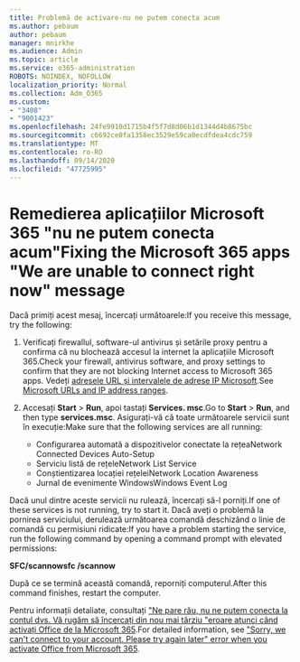 ```yaml
---
title: Problemă de activare-nu ne putem conecta acum
ms.author: pebaum
author: pebaum
manager: mnirkhe
ms.audience: Admin
ms.topic: article
ms.service: o365-administration
ROBOTS: NOINDEX, NOFOLLOW
localization_priority: Normal
ms.collection: Adm_O365
ms.custom:
- "3408"
- "9001423"
ms.openlocfilehash: 24fe9910d1715b4f5f7d8d06b1d1344d4b8675bc
ms.sourcegitcommit: c6692ce0fa1358ec3529e59ca0ecdfdea4cdc759
ms.translationtype: MT
ms.contentlocale: ro-RO
ms.lasthandoff: 09/14/2020
ms.locfileid: "47725995"
---
```

# <a name="fixing-the-microsoft-365-apps-we-are-unable-to-connect-right-now-message"></a><span data-ttu-id="4e25c-102">Remedierea aplicațiilor Microsoft 365 "nu ne putem conecta acum"</span><span class="sxs-lookup"><span data-stu-id="4e25c-102">Fixing the Microsoft 365 apps "We are unable to connect right now" message</span></span>

<span data-ttu-id="4e25c-103">Dacă primiți acest mesaj, încercați următoarele:</span><span class="sxs-lookup"><span data-stu-id="4e25c-103">If you receive this message, try the following:</span></span>

1. <span data-ttu-id="4e25c-104">Verificați firewallul, software-ul antivirus și setările proxy pentru a confirma că nu blochează accesul la internet la aplicațiile Microsoft 365.</span><span class="sxs-lookup"><span data-stu-id="4e25c-104">Check your firewall, antivirus software, and proxy settings to confirm that they are not blocking Internet access to Microsoft 365 apps.</span></span> <span data-ttu-id="4e25c-105">Vedeți [adresele URL și intervalele de adrese IP Microsoft](https://docs.microsoft.com/office365/enterprise/urls-and-ip-address-ranges).</span><span class="sxs-lookup"><span data-stu-id="4e25c-105">See [Microsoft URLs and IP address ranges](https://docs.microsoft.com/office365/enterprise/urls-and-ip-address-ranges).</span></span>

2. <span data-ttu-id="4e25c-106">Accesați **Start**  >  **Run**, apoi tastați **Services. msc**.</span><span class="sxs-lookup"><span data-stu-id="4e25c-106">Go to **Start** > **Run**, and then type **services.msc**.</span></span> <span data-ttu-id="4e25c-107">Asigurați-vă că toate următoarele servicii sunt în execuție:</span><span class="sxs-lookup"><span data-stu-id="4e25c-107">Make sure that the following services are all running:</span></span>
    - <span data-ttu-id="4e25c-108">Configurarea automată a dispozitivelor conectate la rețea</span><span class="sxs-lookup"><span data-stu-id="4e25c-108">Network Connected Devices Auto-Setup</span></span>
    - <span data-ttu-id="4e25c-109">Serviciu listă de rețele</span><span class="sxs-lookup"><span data-stu-id="4e25c-109">Network List Service</span></span>
    - <span data-ttu-id="4e25c-110">Conștientizarea locației rețelei</span><span class="sxs-lookup"><span data-stu-id="4e25c-110">Network Location Awareness</span></span>
    - <span data-ttu-id="4e25c-111">Jurnal de evenimente Windows</span><span class="sxs-lookup"><span data-stu-id="4e25c-111">Windows Event Log</span></span>

<span data-ttu-id="4e25c-112">Dacă unul dintre aceste servicii nu rulează, încercați să-l porniți.</span><span class="sxs-lookup"><span data-stu-id="4e25c-112">If one of these services is not running, try to start it.</span></span> <span data-ttu-id="4e25c-113">Dacă aveți o problemă la pornirea serviciului, derulează următoarea comandă deschizând o linie de comandă cu permisiuni ridicate:</span><span class="sxs-lookup"><span data-stu-id="4e25c-113">If you have a problem starting the service, run the following command by opening a command prompt with elevated permissions:</span></span>

<span data-ttu-id="4e25c-114">**SFC/scannow**</span><span class="sxs-lookup"><span data-stu-id="4e25c-114">**sfc /scannow**</span></span>

<span data-ttu-id="4e25c-115">După ce se termină această comandă, reporniți computerul.</span><span class="sxs-lookup"><span data-stu-id="4e25c-115">After this command finishes, restart the computer.</span></span>

<span data-ttu-id="4e25c-116">Pentru informații detaliate, consultați ["Ne pare rău, nu ne putem conecta la contul dvs. Vă rugăm să încercați din nou mai târziu "eroare atunci când activați Office de la Microsoft 365](https://docs.microsoft.com/office/troubleshoot/activation-installation/issue-when-activate-office-from-office-365).</span><span class="sxs-lookup"><span data-stu-id="4e25c-116">For detailed information, see ["Sorry, we can't connect to your account. Please try again later" error when you activate Office from Microsoft 365](https://docs.microsoft.com/office/troubleshoot/activation-installation/issue-when-activate-office-from-office-365).</span></span>